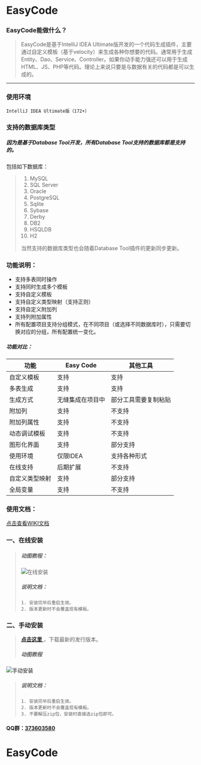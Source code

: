 # EasyCode

### EasyCode能做什么？

> EasyCode是基于IntelliJ IDEA Ultimate版开发的一个代码生成插件，主要通过自定义模板（基于velocity）来生成各种你想要的代码。通常用于生成Entity、Dao、Service、Controller。如果你动手能力强还可以用于生成HTML、JS、PHP等代码。理论上来说只要是与数据有关的代码都是可以生成的。
---
### 使用环境
`IntelliJ IDEA Ultimate版（172+）`

### 支持的数据库类型
##### 因为是基于Database Tool开发，所有Database Tool支持的数据库都是支持的。

包括如下数据库：
> 1. MySQL
> 2. SQL Server
> 3. Oracle
> 4. PostgreSQL
> 5. Sqlite
> 6. Sybase
> 7. Derby
> 8. DB2
> 9. HSQLDB
> 10. H2
>  
> 当然支持的数据库类型也会随着Database Tool插件的更新同步更新。

### 功能说明：
* 支持多表同时操作
* 支持同时生成多个模板
* 支持自定义模板
* 支持自定义类型映射（支持正则）
* 支持自定义附加列
* 支持列附加属性
* 所有配置项目支持分组模式，在不同项目（或选择不同数据库时），只需要切换对应的分组，所有配置统一变化。

##### 功能对比：

功能|Easy Code|其他工具
---|---|---
自定义模板|支持|支持
多表生成|支持|支持
生成方式|无缝集成在项目中|部分工具需要复制粘贴
附加列|支持|不支持
附加列属性|支持|不支持
动态调试模板|支持|不支持
图形化界面|支持|部分支持
使用环境|仅限IDEA|支持各种形式
在线支持|后期扩展|不支持
自定义类型映射|支持|部分支持
全局变量|支持|不支持


### 使用文档：
[点击查看WIKI文档](https://gitee.com/makejava/EasyCode/wikis/pages)

### 一、在线安装
> ##### 动图教程：
> ![在线安装](../../raw/master/%E6%95%99%E7%A8%8B%E5%9B%BE%E7%89%87/1-1/%E5%9C%A8%E7%BA%BF%E5%AE%89%E8%A3%85.gif "在线安装")
> ##### 说明文档：
> ``` 说明文档：
> 1. 安装完毕后重启生效。
> 2. 版本更新时不会覆盖现有模板。
> ```

### 二、手动安装
> [ **点击这里** ](../../releases)，下载最新的发行版本。
> ##### 动图教程
![手动安装](../../raw/master/%E6%95%99%E7%A8%8B%E5%9B%BE%E7%89%87/1-1/%E6%9C%AC%E5%9C%B0%E5%AE%89%E8%A3%85.gif "手动安装")
> ##### 说明文档：
> ``` 说明文档：
> 1. 安装完毕后重启生效。
> 2. 版本更新时不会覆盖现有模板。
> 3. 不要解压zip包，安装时直接选zip包即可。
> ```  

#### QQ群：[373603580](https://shang.qq.com/wpa/qunwpa?idkey=4d495321e527ec2ce459c0d0d6320414cd9677d92d5287df831d4e1c4ec09740)
# EasyCode
